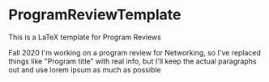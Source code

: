 # ProgramReviewTemplate
This is a LaTeX template for Program Reviews

Fall 2020 I'm working on a program review for Networking, so I've replaced things like "Program title" with real info, but I'll keep the actual paragraphs out and use lorem ipsum as much as possible
